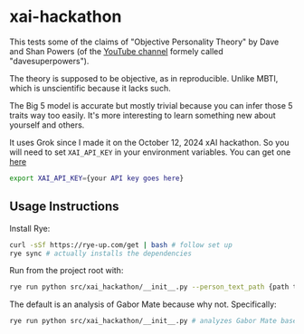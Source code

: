 # xai-hackathon

This tests some of the claims of "Objective Personality Theory" by Dave and Shan Powers (of the [YouTube channel](https://www.youtube.com/@ObjectivePersonality) formely called "davesuperpowers").

The theory is supposed to be objective, as in reproducible. Unlike MBTI, which is unscientific because it lacks such.

The Big 5 model is accurate but mostly trivial because you can infer those 5 traits way too easily. It's more interesting to learn something new about yourself and others.

It uses Grok since I made it on the October 12, 2024 xAI hackathon. So you will need to set `XAI_API_KEY` in your environment variables. You can get one [here](https://console.x.ai)

```sh
export XAI_API_KEY={your API key goes here}
```

## Usage Instructions

Install Rye:

```sh
curl -sSf https://rye-up.com/get | bash # follow set up
rye sync # actually installs the dependencies
```

Run from the project root with:

```sh
rye run python src/xai_hackathon/__init__.py --person_text_path {path to your text file}
```

The default is an analysis of Gabor Mate because why not. Specifically:

```sh
rye run python src/xai_hackathon/__init__.py # analyzes Gabor Mate based on the text in `data/gabor-mate.txt`
```